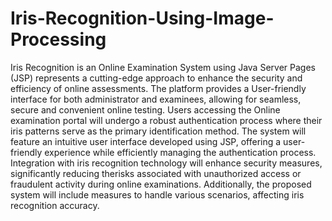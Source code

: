 # Iris-Recognition-Using-Image-Processing
Iris Recognition is an Online Examination System using Java Server Pages (JSP) represents a cutting-edge approach to enhance the security and efficiency of online assessments.
The platform provides a User-friendly interface for both administrator and examinees, allowing for seamless, secure and convenient online testing.
Users accessing the Online examination portal will undergo a robust authentication process where their iris patterns serve as the primary identification method.
The system will feature an intuitive user interface developed using JSP, offering a user-friendly experience while efficiently managing the authentication process.
Integration with iris recognition technology will enhance security measures, significantly reducing therisks associated with unauthorized access or fraudulent activity during online examinations.
Additionally, the proposed system will include measures to handle various scenarios, affecting iris recognition accuracy.
